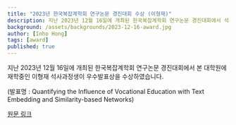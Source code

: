 ```yaml
---
title: "2023년 한국복잡계학회 연구논문 경진대회 수상 (이형재)"
description: 지난 2023년 12월 16일에 개최된 한국복잡계학회 연구논문 경진대회에서 석사과정 이형재 학생이 우수발표상을 수상하였습니다.
background: /assets/backgrounds/2023-12-16-award.jpg
author: [Inho Hong]
tags: [award]
published: true
---
```


지난 2023년 12월 16일에 개최된 한국복잡계학회 연구논문 경진대회에서 본 대학원에 재학중인 이형재 석사과정생이 우수발표상을 수상하였습니다.

(발표명 : Quantifying the Influence of Vocational Education with Text Embedding and Similarity-based Networks)

[원문 링크](https://ds.jnu.ac.kr/ds/17172/subview.do?enc=Zm5jdDF8QEB8JTJGYmJzJTJGZHMlMkYyNjQ1JTJGODY2NjAwJTJGYXJ0Y2xWaWV3LmRvJTNGcGFnZSUzRDElMjZzcmNoQ29sdW1uJTNEJTI2c3JjaFdyZCUzRCUyNmJic0NsU2VxJTNEJTI2YmJzT3BlbldyZFNlcSUzRCUyNnJnc0JnbmRlU3RyJTNEJTI2cmdzRW5kZGVTdHIlM0QlMjZpc1ZpZXdNaW5lJTNEZmFsc2UlMjZwYXNzd29yZCUzRCUyNg%3D%3D)
